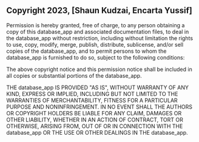 ## Copyright 2023, [Shaun Kudzai, Encarta Yussif]

Permission is hereby granted, free of charge, to any person obtaining a copy of this database_app and associated documentation files, to deal in the database_app without restriction, including without limitation the rights to use, copy, modify, merge, publish, distribute, sublicense, and/or sell copies of the database_app, and to permit persons to whom the database_app is furnished to do so, subject to the following conditions:

The above copyright notice and this permission notice shall be included in all copies or substantial portions of the database_app.

THE database_app IS PROVIDED "AS IS", WITHOUT WARRANTY OF ANY KIND, EXPRESS OR IMPLIED, INCLUDING BUT NOT LIMITED TO THE WARRANTIES OF MERCHANTABILITY, FITNESS FOR A PARTICULAR PURPOSE AND NONINFRINGEMENT. IN NO EVENT SHALL THE AUTHORS OR COPYRIGHT HOLDERS BE LIABLE FOR ANY CLAIM, DAMAGES OR OTHER LIABILITY, WHETHER IN AN ACTION OF CONTRACT, TORT OR OTHERWISE, ARISING FROM, OUT OF OR IN CONNECTION WITH THE database_app OR THE USE OR OTHER DEALINGS IN THE database_app.
